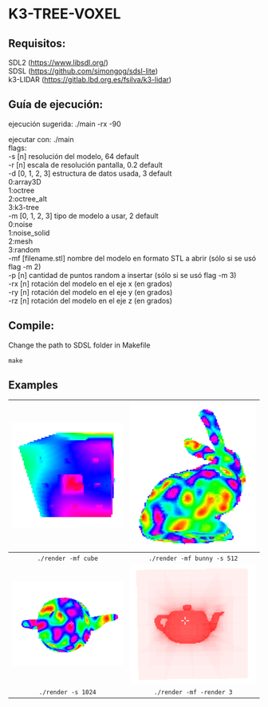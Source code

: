 # K3-TREE-VOXEL

## Requisitos:
SDL2      (https://www.libsdl.org/)  
SDSL      (https://github.com/simongog/sdsl-lite)  
k3-LIDAR  (https://gitlab.lbd.org.es/fsilva/k3-lidar)  


## Guía de ejecución:

ejecución sugerida: ./main -rx -90

ejecutar con: ./main  
flags:  
	-s [n]  resolución del modelo, 64 default  
	-r [n]  escala de resolución pantalla, 0.2 default  
	-d [0, 1, 2, 3]  estructura de datos usada, 3 default  
		0:array3D  
		1:octree  
		2:octree_alt  
		3:k3-tree  
	-m [0, 1, 2, 3]  tipo de modelo a usar, 2 default  
		0:noise  
		1:noise_solid  
		2:mesh  
		3:random  
	-mf [filename.stl]  nombre del modelo en formato STL a abrir (sólo si se usó flag -m 2)  
	-p [n]  cantidad de puntos random a insertar (sólo si se usó flag -m 3)  
	-rx [n] rotación del modelo en el eje x (en grados)  
	-ry [n] rotación del modelo en el eje y (en grados)  
	-rz [n] rotación del modelo en el eje z (en grados)  

## Compile:

Change the path to SDSL folder in Makefile

 ```
make
 ```


## Examples

| ![Cube screenshot](screenshots/cube.png) |  ![Bunny screenshot](screenshots/bunny.png) |
|:--:|:--:|
| ```./render -mf cube```| ```./render -mf bunny -s 512```|
| ![teapot screenshot](screenshots/teapot.png) |  ![Bunny screenshot](screenshots/teapot_jumps.png) |
| ```./render -s 1024```| ```./render -mf -render 3```|

